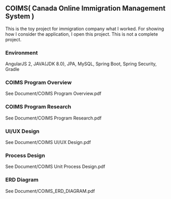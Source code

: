 ## COIMS( Canada Online Immigration Management System )

This is the toy project for immigration company what I worked.
For showing how I consider the application, I open this project.
This is not a complete project.

### Environment
AngularJS 2, JAVA(JDK 8.0), JPA, MySQL, Spring Boot, Spring Security, Gradle

### COIMS Program Overview
See Document/COIMS Program Overview.pdf

### COIMS Program Research
See Document/COIMS Program Research.pdf

### UI/UX Design
See Document/COIMS UI/UX Design.pdf

### Process Design
See Document/COIMS Unit Process Design.pdf

### ERD Diagram
See Document/COIMS_ERD_DIAGRAM.pdf
